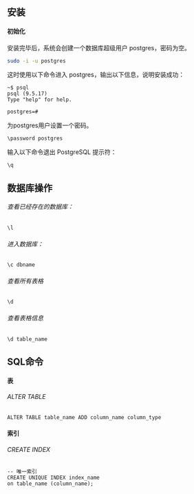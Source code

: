 ## 安装
#### 初始化
安装完毕后，系统会创建一个数据库超级用户 postgres，密码为空。

```bash
sudo -i -u postgres
```

这时使用以下命令进入 postgres，输出以下信息，说明安装成功：
```
~$ psql
psql (9.5.17)
Type "help" for help.

postgres=#
```
为postgres用户设置一个密码。
```
\password postgres
```

输入以下命令退出 PostgreSQL 提示符：
```
\q
```

## 数据库操作
###### 查看已经存在的数据库：
```postgresql
\l
```

###### 进入数据库：
```postgresql
\c dbname
```

###### 查看所有表格
```postgresql
\d
```
###### 查看表格信息
```postgresql
\d table_name
```

## SQL命令
#### 表
###### ALTER TABLE
```postgresql
ALTER TABLE table_name ADD column_name column_type
```

#### 索引
###### CREATE INDEX
```postgresql
-- 唯一索引
CREATE UNIQUE INDEX index_name
on table_name (column_name);
```